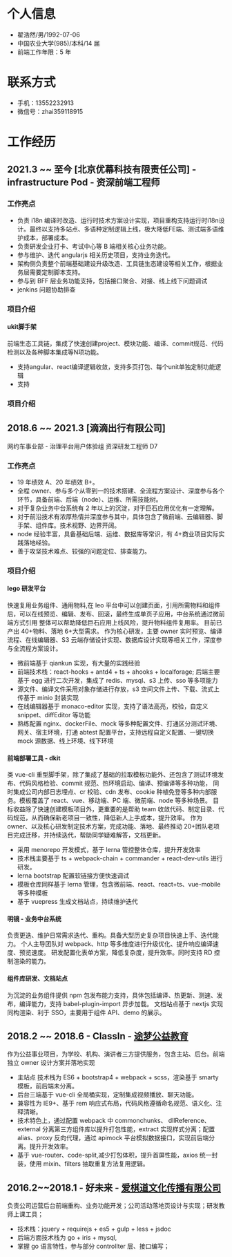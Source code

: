 # 个人信息

- 翟浩然/男/1992-07-06
- 中国农业大学(985)/本科/14 届
- 前端工作年限：5 年

# 联系方式

- 手机：13552232913
- 微信号：zhai359118915

# 工作经历

## 2021.3 ~~ 至今 [北京优幕科技有限责任公司] - infrastructure Pod - 资深前端工程师

### 工作亮点

- 负责 i18n 编译时改造、运行时技术方案设计实现，项目重构支持运行时i18n设计。最终以支持多站点、多语种定制逻辑上线，极大降低FE端、测试端多语维护成本，部署成本。
- 负责研发企业打卡、考试中心等 B 端相关核心业务功能。
- 参与维护、迭代 angularjs 相关历史项目，支持业务迭代。
- 架构侧负责整个前端基础建设升级改造、工具链生态建设等相关工作，根据业务层需要定制脚本支持。
- 参与到 BFF 层业务功能支持，包括接口聚合、对接、线上线下问题调试
- jenkins 问题协助排查

### 项目介绍

#### ukit脚手架

前端生态工具链，集成了快速创建project、模块功能、编译、commit规范、代码检测以及各种脚本集成等N项功能。

- 支持angular、react编译逻辑收敛，支持多页打包、每个unit单独定制功能逻辑
- 支持

### 项目介绍

## 2018.6 ~~ 2021.3 [滴滴出行有限公司]

网约车事业部 - 治理平台用户体验组 资深研发工程师 D7

### 工作亮点

- 19 年绩效 A、20 年绩效 B+。
- 全程 owner、参与多个从零到一的技术搭建、全流程方案设计、深度参与各个环节，具备前端、后端（node）、运维、所需技能树。
- 对于复杂业务中台系统有 2 年以上的沉淀，对于巨石应用优化有一定理解。
- 对于前沿技术有浓厚热情并深度参与其中，具体包含了微前端、云编辑器、脚手架、组件库。技术视野、边界开阔。
- node 经验丰富，具备基础后端、运维、数据库等常识，有 4+商业项目实际实践落地经验。
- 善于攻坚技术难点、较强的问题定位、排查能力。

### 项目介绍

#### lego 研发平台

快速复用业务组件、通用物料,在 leo 平台中可以创建页面，引用所需物料和组件后，可以在线预览、编辑、发布、回滚，最终生成单页子应用，中台系统通过微前端方式引用
整体可以帮助降低巨石应用上线风险，提升物料组件复用率。
目前已产出 40+物料、落地 6+大型需求。
作为核心研发，主要 owner 实时预览、编译流程、在线编辑器、S3 云端存储设计实现、数据库设计实现等相关工作，深度参与全流程方案设计。

- 微前端基于 qiankun 实现，有大量的实践经验
- 前端技术栈：react-hooks + antd4 + ts + ahooks + localforage; 后端主要基于 egg 进行二次开发，集成了 redis、mysql、s3 上传、sso 等多项能力
- 源文件、编译文件采用对象存储进行存放，s3 空间文件上传、下载、流式上传基于 minio 封装实现
- 在线编辑器基于 monaco-editor 实现，支持了语法高亮，校验，自定义 snippet、diffEditor 等功能
- 熟练配置 nginx、dockerFile、mock 等多种配置文件、打通区分测试环境、网关、宿主环境，打通 abtest 配置平台，支持远程自定义配置、一键切换 mock 源数据、线上环境、线下环境

#### 前端部署工具 - dkit

类 vue-cli 重型脚手架，除了集成了基础的拉取模板功能外、还包含了测试环境发布、代码风格检验、commit 规范、热环境启动、编译、预编译等多种功能，
同时集成公司内部日志埋点、cr 校验、cdn 发布、cookie 种植免登等多种内部服务。模板覆盖了 react、vue、移动端、PC 端、微前端、node 等多种场景。
目标收益除了快速创建模板项目外，更重要的是帮助 team 收敛代码、制定目录、代码规范，从而确保新老项目一致性，降低新人上手成本，提升效率。
作为 owner、以及核心研发制定技术方案，完成功能、落地、最终推动 20+团队老项目完成迁移，并持续迭代，帮助同学疑难解答，文档更新。

- 采用 menorepo 开发模式，基于 lerna 管控整体仓库，提升开发效率
- 技术栈主要基于 ts + webpack-chain + commander + react-dev-utils 进行研发。
- lerna bootstrap 配置软链接方便快速调试
- 模板仓库同样基于 lerna 管理，包含微前端、react、react+ts、vue-mobile 等多种模板
- 基于 vuepress 生成文档站点，持续维护迭代

#### 明镜 - 业务中台系统

负责更迭、维护日常需求迭代、重构。具备大型历史复杂项目快速上手、迭代能力。
个人主导团队对 webpack、http 等多维度进行升级优化、提升响应编译速度、预览速度。
研发配置化表单方案，降低复杂度，提升效率。同时支持 RD 控制渲染的能力。

#### 组件库研发、文档站点

为沉淀的业务组件提供 npm 包发布能力支持，具体包括编译、热更新、测速、发布，编译能力，支持 babel-plugin-import 异步加载。
文档站点基于 nextjs 实现同构渲染、利于 SSO，主要用于组件 API、demo 的展示。

## 2018.2 ~~ 2018.6 - ClassIn - [途梦公益教育](http://www.tomoroe.cn/)

作为公益事业项目，为学校、机构、演讲者三方提供服务，包含主站、后台。前端独立 owner 设计方案并落地实现

- 主站点 技术栈为 ES6 + bootstrap4 + webpack + scss，渲染基于 smarty 模板，前后端未分离。
- 后台三端基于 vue-cli 全局桶实现，定制集成视频播放、聊天功能。
- 兼容性为 IE9+、基于 rem 响应式布局，代码风格遵循命名规范、语义化、注释清晰。
- 技术特色上，通过配置 webpack 中 commonchunks、 dllReference、external 分离第三方组件库以提升打包性能，extract 实现样式分离；配置 alias、proxy 反向代理，通过 apimock 平台模拟数据接口，实现前后端分离。提升开发效率。
- 基于 vue-router、code-split,减少打包体积，提升首屏性能，axios 统一封装，使用 mixin、filters 抽取重复方法复用逻辑。

## 2016.2~~2018.1 - 好未来 - [爱棋道文化传播有限公司](http://www.iqidao.com)

负责公司运营后台前端重构、业务功能开发；公司活动落地页设计与实现；研发教师上课工具；

- 技术栈：jquery + requirejs + es5 + gulp + less + jsdoc
- 后端方面技术栈为 go + iris + mysql,
- 掌握 go 语言特性，参与部分 controllter 层、接口编写；
